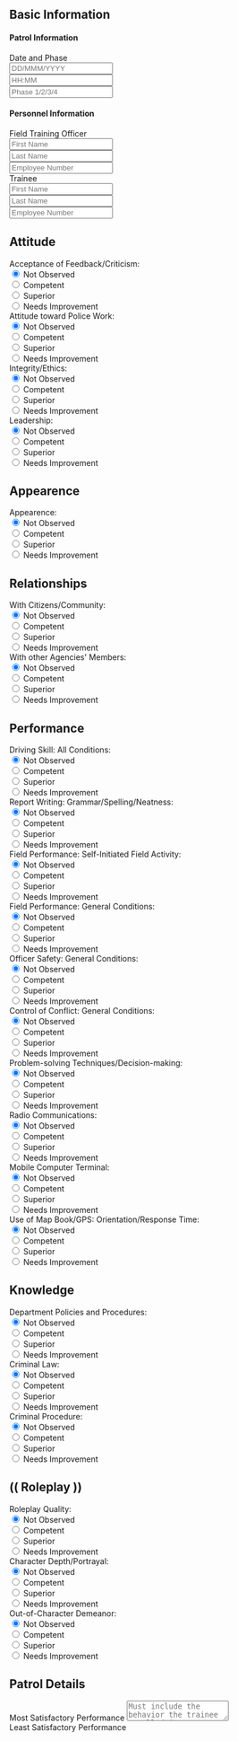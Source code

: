 
<!DOCTYPE html>
<html lang="en">
<head>
    <meta charset="UTF-8">
    <meta http-equiv="X-UA-Compatible" content="IE=edge">
    <meta name="viewport" content="width=device-width, initial-scale=1.0">
    <link rel="stylesheet" href="https://cdnjs.cloudflare.com/ajax/libs/semantic-ui/2.4.1/semantic.min.css" integrity="sha512-8bHTC73gkZ7rZ7vpqUQThUDhqcNFyYi2xgDgPDHc+GXVGHXq+xPjynxIopALmOPqzo9JZj0k6OqqewdGO3EsrQ==" crossorigin="anonymous" referrerpolicy="no-referrer" />
    <link rel="stylesheet" href="app.css">
    <title>FTOR Formatter</title>
</head>
<body>
    <div class="ui container">
        <div class="ui form">
            <div class="ui segment">
                <h2>Basic Information</h2>
                <h4 class="ui dividing header">Patrol Information</h4>
                <div class="field">
                    <label>Date and Phase</label>
                    <div class="three fields">
                        <div class="field">
                            <input type="text" name="date" placeholder="DD/MMM/YYYY">
                        </div>
                        <div class="field">
                            <input type="text" name="time" placeholder="HH:MM">
                        </div>
                        <div class="field">
                            <input type="text" name="phase" placeholder="Phase 1/2/3/4">
                        </div>
                    </div>
                </div>
                <h4 class="ui dividing header">Personnel Information</h4>
                <div class="field">
                    <label>Field Training Officer</label>
                    <div class="three fields">
                        <div class="field">
                            <input type="text" name="fto_first" placeholder="First Name">
                        </div>
                        <div class="field">
                            <input type="text" name="fto_last" placeholder="Last Name">
                        </div>
                        <div class="field">
                            <input type="text" name="fto_serial" placeholder="Employee Number">
                        </div>
                    </div>
                </div>
                <div class="field">
                    <label>Trainee</label>
                    <div class="three fields">
                        <div class="field">
                            <input type="text" name="trainee_first" placeholder="First Name">
                        </div>
                        <div class="field">
                            <input type="text" name="trainee_last" placeholder="Last Name">
                        </div>
                        <div class="field">
                            <input type="text" name="trainee_serial" placeholder="Employee Number">
                        </div>
                    </div>
                </div>
            </div>
            <div class="ui segment">
                <h2>Attitude</h2>
                <div class="inline fields">
                    <label for="field1" class="header">Acceptance of Feedback/Criticism:</label>
                    <div class="field">
                        <div class="ui radio checkbox">
                            <input type="radio" name="field1" checked="" value="N/O" tabindex="0" class="hidden">
                            <label>Not Observed</label>
                        </div>
                    </div>
                    <div class="field">
                        <div class="ui radio checkbox">
                            <input type="radio" name="field1" value="C" tabindex="0" class="hidden">
                            <label>Competent</label>
                        </div>
                    </div>
                    <div class="field">
                        <div class="ui radio checkbox">
                            <input type="radio" name="field1" value="S" tabindex="0" class="hidden">
                            <label>Superior</label>
                        </div>
                    </div>
                    <div class="field">
                        <div class="ui radio checkbox">
                            <input type="radio" name="field1" value="N/I" tabindex="0" class="hidden">
                            <label>Needs Improvement</label>
                        </div>
                    </div>
                </div>
                <div class="inline fields">
                    <label for="field2" class="header">Attitude toward Police Work:</label>
                    <div class="field">
                        <div class="ui radio checkbox">
                            <input type="radio" name="field2" checked="" value="N/O" tabindex="0" class="hidden">
                            <label>Not Observed</label>
                        </div>
                    </div>
                    <div class="field">
                        <div class="ui radio checkbox">
                            <input type="radio" name="field2" value="C" tabindex="0" class="hidden">
                            <label>Competent</label>
                        </div>
                    </div>
                    <div class="field">
                        <div class="ui radio checkbox">
                            <input type="radio" name="field2" value="S" tabindex="0" class="hidden">
                            <label>Superior</label>
                        </div>
                    </div>
                    <div class="field">
                        <div class="ui radio checkbox">
                            <input type="radio" name="field2" value="N/I" tabindex="0" class="hidden">
                            <label>Needs Improvement</label>
                        </div>
                    </div>
                </div>
                <div class="inline fields">
                    <label for="field3" class="header">Integrity/Ethics:</label>
                    <div class="field">
                        <div class="ui radio checkbox">
                            <input type="radio" name="field3" checked="" value="N/O" tabindex="0" class="hidden">
                            <label>Not Observed</label>
                        </div>
                    </div>
                    <div class="field">
                        <div class="ui radio checkbox">
                            <input type="radio" name="field3" value="C" tabindex="0" class="hidden">
                            <label>Competent</label>
                        </div>
                    </div>
                    <div class="field">
                        <div class="ui radio checkbox">
                            <input type="radio" name="field3" value="S" tabindex="0" class="hidden">
                            <label>Superior</label>
                        </div>
                    </div>
                    <div class="field">
                        <div class="ui radio checkbox">
                            <input type="radio" name="field3" value="N/I" tabindex="0" class="hidden">
                            <label>Needs Improvement</label>
                        </div>
                    </div>
                </div>
                <div class="inline fields">
                    <label for="field4" class="header">Leadership:</label>
                    <div class="field">
                        <div class="ui radio checkbox">
                            <input type="radio" name="field4" checked="" value="N/O" tabindex="0" class="hidden">
                            <label>Not Observed</label>
                        </div>
                    </div>
                    <div class="field">
                        <div class="ui radio checkbox">
                            <input type="radio" name="field4" value="C" tabindex="0" class="hidden">
                            <label>Competent</label>
                        </div>
                    </div>
                    <div class="field">
                        <div class="ui radio checkbox">
                            <input type="radio" name="field4" value="S" tabindex="0" class="hidden">
                            <label>Superior</label>
                        </div>
                    </div>
                    <div class="field">
                        <div class="ui radio checkbox">
                            <input type="radio" name="field4" value="N/I" tabindex="0" class="hidden">
                            <label>Needs Improvement</label>
                        </div>
                    </div>
                </div>
            </div>
            <div class="ui segment">
                <h2>Appearence</h2>
                <div class="inline fields">
                    <label for="field5" class="header">Appearence:</label>
                    <div class="field">
                        <div class="ui radio checkbox">
                            <input type="radio" name="field5" checked="" value="N/O" tabindex="0" class="hidden">
                            <label>Not Observed</label>
                        </div>
                    </div>
                    <div class="field">
                        <div class="ui radio checkbox">
                            <input type="radio" name="field5" value="C" tabindex="0" class="hidden">
                            <label>Competent</label>
                        </div>
                    </div>
                    <div class="field">
                        <div class="ui radio checkbox">
                            <input type="radio" name="field5" value="S" tabindex="0" class="hidden">
                            <label>Superior</label>
                        </div>
                    </div>
                    <div class="field">
                        <div class="ui radio checkbox">
                            <input type="radio" name="field5" value="N/I" tabindex="0" class="hidden">
                            <label>Needs Improvement</label>
                        </div>
                    </div>
                </div>
            </div>
            <div class="ui segment">
                <h2>Relationships</h2>
                <div class="inline fields">
                    <label for="field2" class="header">With Citizens/Community:</label>
                    <div class="field">
                        <div class="ui radio checkbox">
                            <input type="radio" name="field6" checked="" value="N/O" tabindex="0" class="hidden">
                            <label>Not Observed</label>
                        </div>
                    </div>
                    <div class="field">
                        <div class="ui radio checkbox">
                            <input type="radio" name="field6" value="C" tabindex="0" class="hidden">
                            <label>Competent</label>
                        </div>
                    </div>
                    <div class="field">
                        <div class="ui radio checkbox">
                            <input type="radio" name="field6" value="S" tabindex="0" class="hidden">
                            <label>Superior</label>
                        </div>
                    </div>
                    <div class="field">
                        <div class="ui radio checkbox">
                            <input type="radio" name="field6" value="N/I" tabindex="0" class="hidden">
                            <label>Needs Improvement</label>
                        </div>
                    </div>
                </div>
                <div class="inline fields">
                    <label for="field3" class="header">With other Agencies' Members:</label>
                    <div class="field">
                        <div class="ui radio checkbox">
                            <input type="radio" name="field7" checked="" value="N/O" tabindex="0" class="hidden">
                            <label>Not Observed</label>
                        </div>
                    </div>
                    <div class="field">
                        <div class="ui radio checkbox">
                            <input type="radio" name="field7" value="C" tabindex="0" class="hidden">
                            <label>Competent</label>
                        </div>
                    </div>
                    <div class="field">
                        <div class="ui radio checkbox">
                            <input type="radio" name="field7" value="S" tabindex="0" class="hidden">
                            <label>Superior</label>
                        </div>
                    </div>
                    <div class="field">
                        <div class="ui radio checkbox">
                            <input type="radio" name="field7" value="N/I" tabindex="0" class="hidden">
                            <label>Needs Improvement</label>
                        </div>
                    </div>
                </div>
            </div>
            <div class="ui segment">
                <h2>Performance</h2>
                <div class="inline fields">
                    <label for="field2" class="header">Driving Skill: All Conditions:</label>
                    <div class="field">
                        <div class="ui radio checkbox">
                            <input type="radio" name="field8" checked="" value="N/O" tabindex="0" class="hidden">
                            <label>Not Observed</label>
                        </div>
                    </div>
                    <div class="field">
                        <div class="ui radio checkbox">
                            <input type="radio" name="field8" value="C" tabindex="0" class="hidden">
                            <label>Competent</label>
                        </div>
                    </div>
                    <div class="field">
                        <div class="ui radio checkbox">
                            <input type="radio" name="field8" value="S" tabindex="0" class="hidden">
                            <label>Superior</label>
                        </div>
                    </div>
                    <div class="field">
                        <div class="ui radio checkbox">
                            <input type="radio" name="field8" value="N/I" tabindex="0" class="hidden">
                            <label>Needs Improvement</label>
                        </div>
                    </div>
                </div>
                <div class="inline fields">
                    <label for="field3" class="header">Report Writing: Grammar/Spelling/Neatness:</label>
                    <div class="field">
                        <div class="ui radio checkbox">
                            <input type="radio" name="field9" checked="" value="N/O" tabindex="0" class="hidden">
                            <label>Not Observed</label>
                        </div>
                    </div>
                    <div class="field">
                        <div class="ui radio checkbox">
                            <input type="radio" name="field9" value="C" tabindex="0" class="hidden">
                            <label>Competent</label>
                        </div>
                    </div>
                    <div class="field">
                        <div class="ui radio checkbox">
                            <input type="radio" name="field9" value="S" tabindex="0" class="hidden">
                            <label>Superior</label>
                        </div>
                    </div>
                    <div class="field">
                        <div class="ui radio checkbox">
                            <input type="radio" name="field9" value="N/I" tabindex="0" class="hidden">
                            <label>Needs Improvement</label>
                        </div>
                    </div>
                </div>
                <div class="inline fields">
                    <label for="field3" class="header">Field Performance: Self-Initiated Field Activity:</label>
                    <div class="field">
                        <div class="ui radio checkbox">
                            <input type="radio" name="field10" checked="" value="N/O" tabindex="0" class="hidden">
                            <label>Not Observed</label>
                        </div>
                    </div>
                    <div class="field">
                        <div class="ui radio checkbox">
                            <input type="radio" name="field10" value="C" tabindex="0" class="hidden">
                            <label>Competent</label>
                        </div>
                    </div>
                    <div class="field">
                        <div class="ui radio checkbox">
                            <input type="radio" name="field10" value="S" tabindex="0" class="hidden">
                            <label>Superior</label>
                        </div>
                    </div>
                    <div class="field">
                        <div class="ui radio checkbox">
                            <input type="radio" name="field10" value="N/I" tabindex="0" class="hidden">
                            <label>Needs Improvement</label>
                        </div>
                    </div>
                </div>
                <div class="inline fields">
                    <label for="field3" class="header">Field Performance: General Conditions:</label>
                    <div class="field">
                        <div class="ui radio checkbox">
                            <input type="radio" name="field11" checked="" value="N/O" tabindex="0" class="hidden">
                            <label>Not Observed</label>
                        </div>
                    </div>
                    <div class="field">
                        <div class="ui radio checkbox">
                            <input type="radio" name="field11" value="C" tabindex="0" class="hidden">
                            <label>Competent</label>
                        </div>
                    </div>
                    <div class="field">
                        <div class="ui radio checkbox">
                            <input type="radio" name="field11" value="S" tabindex="0" class="hidden">
                            <label>Superior</label>
                        </div>
                    </div>
                    <div class="field">
                        <div class="ui radio checkbox">
                            <input type="radio" name="field11" value="N/I" tabindex="0" class="hidden">
                            <label>Needs Improvement</label>
                        </div>
                    </div>
                </div>
                <div class="inline fields">
                    <label for="field3" class="header">Officer Safety: General Conditions:</label>
                    <div class="field">
                        <div class="ui radio checkbox">
                            <input type="radio" name="field12" checked="" value="N/O" tabindex="0" class="hidden">
                            <label>Not Observed</label>
                        </div>
                    </div>
                    <div class="field">
                        <div class="ui radio checkbox">
                            <input type="radio" name="field12" value="C" tabindex="0" class="hidden">
                            <label>Competent</label>
                        </div>
                    </div>
                    <div class="field">
                        <div class="ui radio checkbox">
                            <input type="radio" name="field12" value="S" tabindex="0" class="hidden">
                            <label>Superior</label>
                        </div>
                    </div>
                    <div class="field">
                        <div class="ui radio checkbox">
                            <input type="radio" name="field12" value="N/I" tabindex="0" class="hidden">
                            <label>Needs Improvement</label>
                        </div>
                    </div>
                </div>
                <div class="inline fields">
                    <label for="field3" class="header">Control of Conflict: General Conditions:</label>
                    <div class="field">
                        <div class="ui radio checkbox">
                            <input type="radio" name="field13" checked="" value="N/O" tabindex="0" class="hidden">
                            <label>Not Observed</label>
                        </div>
                    </div>
                    <div class="field">
                        <div class="ui radio checkbox">
                            <input type="radio" name="field13" value="C" tabindex="0" class="hidden">
                            <label>Competent</label>
                        </div>
                    </div>
                    <div class="field">
                        <div class="ui radio checkbox">
                            <input type="radio" name="field13" value="S" tabindex="0" class="hidden">
                            <label>Superior</label>
                        </div>
                    </div>
                    <div class="field">
                        <div class="ui radio checkbox">
                            <input type="radio" name="field13" value="N/I" tabindex="0" class="hidden">
                            <label>Needs Improvement</label>
                        </div>
                    </div>
                </div>
                <div class="inline fields">
                    <label for="field3" class="header">Problem-solving Techniques/Decision-making:</label>
                    <div class="field">
                        <div class="ui radio checkbox">
                            <input type="radio" name="field14" checked="" value="N/O" tabindex="0" class="hidden">
                            <label>Not Observed</label>
                        </div>
                    </div>
                    <div class="field">
                        <div class="ui radio checkbox">
                            <input type="radio" name="field14" value="C" tabindex="0" class="hidden">
                            <label>Competent</label>
                        </div>
                    </div>
                    <div class="field">
                        <div class="ui radio checkbox">
                            <input type="radio" name="field14" value="S" tabindex="0" class="hidden">
                            <label>Superior</label>
                        </div>
                    </div>
                    <div class="field">
                        <div class="ui radio checkbox">
                            <input type="radio" name="field14" value="N/I" tabindex="0" class="hidden">
                            <label>Needs Improvement</label>
                        </div>
                    </div>
                </div>
                <div class="inline fields">
                    <label for="field3" class="header">Radio Communications:</label>
                    <div class="field">
                        <div class="ui radio checkbox">
                            <input type="radio" name="field15" checked="" value="N/O" tabindex="0" class="hidden">
                            <label>Not Observed</label>
                        </div>
                    </div>
                    <div class="field">
                        <div class="ui radio checkbox">
                            <input type="radio" name="field15" value="C" tabindex="0" class="hidden">
                            <label>Competent</label>
                        </div>
                    </div>
                    <div class="field">
                        <div class="ui radio checkbox">
                            <input type="radio" name="field15" value="S" tabindex="0" class="hidden">
                            <label>Superior</label>
                        </div>
                    </div>
                    <div class="field">
                        <div class="ui radio checkbox">
                            <input type="radio" name="field15" value="N/I" tabindex="0" class="hidden">
                            <label>Needs Improvement</label>
                        </div>
                    </div>
                </div>
                <div class="inline fields">
                    <label for="field3" class="header">Mobile Computer Terminal:</label>
                    <div class="field">
                        <div class="ui radio checkbox">
                            <input type="radio" name="field16" checked="" value="N/O" tabindex="0" class="hidden">
                            <label>Not Observed</label>
                        </div>
                    </div>
                    <div class="field">
                        <div class="ui radio checkbox">
                            <input type="radio" name="field16" value="C" tabindex="0" class="hidden">
                            <label>Competent</label>
                        </div>
                    </div>
                    <div class="field">
                        <div class="ui radio checkbox">
                            <input type="radio" name="field16" value="S" tabindex="0" class="hidden">
                            <label>Superior</label>
                        </div>
                    </div>
                    <div class="field">
                        <div class="ui radio checkbox">
                            <input type="radio" name="field16" value="N/I" tabindex="0" class="hidden">
                            <label>Needs Improvement</label>
                        </div>
                    </div>
                </div>
                <div class="inline fields">
                    <label for="field3" class="header">Use of Map Book/GPS: Orientation/Response Time:</label>
                    <div class="field">
                        <div class="ui radio checkbox">
                            <input type="radio" name="field17" checked="" value="N/O" tabindex="0" class="hidden">
                            <label>Not Observed</label>
                        </div>
                    </div>
                    <div class="field">
                        <div class="ui radio checkbox">
                            <input type="radio" name="field17" value="C" tabindex="0" class="hidden">
                            <label>Competent</label>
                        </div>
                    </div>
                    <div class="field">
                        <div class="ui radio checkbox">
                            <input type="radio" name="field17" value="S" tabindex="0" class="hidden">
                            <label>Superior</label>
                        </div>
                    </div>
                    <div class="field">
                        <div class="ui radio checkbox">
                            <input type="radio" name="field17" value="N/I" tabindex="0" class="hidden">
                            <label>Needs Improvement</label>
                        </div>
                    </div>
                </div>
            </div>
            <div class="ui segment">
                <h2>Knowledge</h2>
                <div class="inline fields">
                    <label for="field2" class="header">Department Policies and Procedures:</label>
                    <div class="field">
                        <div class="ui radio checkbox">
                            <input type="radio" name="field18" checked="" value="N/O" tabindex="0" class="hidden">
                            <label>Not Observed</label>
                        </div>
                    </div>
                    <div class="field">
                        <div class="ui radio checkbox">
                            <input type="radio" name="field18" value="C" tabindex="0" class="hidden">
                            <label>Competent</label>
                        </div>
                    </div>
                    <div class="field">
                        <div class="ui radio checkbox">
                            <input type="radio" name="field18" value="S" tabindex="0" class="hidden">
                            <label>Superior</label>
                        </div>
                    </div>
                    <div class="field">
                        <div class="ui radio checkbox">
                            <input type="radio" name="field18" value="N/I" tabindex="0" class="hidden">
                            <label>Needs Improvement</label>
                        </div>
                    </div>
                </div>
                <div class="inline fields">
                    <label for="field2" class="header">Criminal Law:</label>
                    <div class="field">
                        <div class="ui radio checkbox">
                            <input type="radio" name="field19" checked="" value="N/O" tabindex="0" class="hidden">
                            <label>Not Observed</label>
                        </div>
                    </div>
                    <div class="field">
                        <div class="ui radio checkbox">
                            <input type="radio" name="field19" value="C" tabindex="0" class="hidden">
                            <label>Competent</label>
                        </div>
                    </div>
                    <div class="field">
                        <div class="ui radio checkbox">
                            <input type="radio" name="field19" value="S" tabindex="0" class="hidden">
                            <label>Superior</label>
                        </div>
                    </div>
                    <div class="field">
                        <div class="ui radio checkbox">
                            <input type="radio" name="field19" value="N/I" tabindex="0" class="hidden">
                            <label>Needs Improvement</label>
                        </div>
                    </div>
                </div>
                <div class="inline fields">
                    <label for="field2" class="header">Criminal Procedure:</label>
                    <div class="field">
                        <div class="ui radio checkbox">
                            <input type="radio" name="field20" checked="" value="N/O" tabindex="0" class="hidden">
                            <label>Not Observed</label>
                        </div>
                    </div>
                    <div class="field">
                        <div class="ui radio checkbox">
                            <input type="radio" name="field20" value="C" tabindex="0" class="hidden">
                            <label>Competent</label>
                        </div>
                    </div>
                    <div class="field">
                        <div class="ui radio checkbox">
                            <input type="radio" name="field20" value="S" tabindex="0" class="hidden">
                            <label>Superior</label>
                        </div>
                    </div>
                    <div class="field">
                        <div class="ui radio checkbox">
                            <input type="radio" name="field20" value="N/I" tabindex="0" class="hidden">
                            <label>Needs Improvement</label>
                        </div>
                    </div>
                </div>
            </div>
            <div class="ui segment">
                <h2>(( Roleplay ))</h2>
                <div class="inline fields">
                    <label for="field2" class="header">Roleplay Quality:</label>
                    <div class="field">
                        <div class="ui radio checkbox">
                            <input type="radio" name="field21" checked="" value="N/O" tabindex="0" class="hidden">
                            <label>Not Observed</label>
                        </div>
                    </div>
                    <div class="field">
                        <div class="ui radio checkbox">
                            <input type="radio" name="field21" value="C" tabindex="0" class="hidden">
                            <label>Competent</label>
                        </div>
                    </div>
                    <div class="field">
                        <div class="ui radio checkbox">
                            <input type="radio" name="field21" value="S" tabindex="0" class="hidden">
                            <label>Superior</label>
                        </div>
                    </div>
                    <div class="field">
                        <div class="ui radio checkbox">
                            <input type="radio" name="field21" value="N/I" tabindex="0" class="hidden">
                            <label>Needs Improvement</label>
                        </div>
                    </div>
                </div>
                <div class="inline fields">
                    <label for="field2" class="header">Character Depth/Portrayal:</label>
                    <div class="field">
                        <div class="ui radio checkbox">
                            <input type="radio" name="field22" checked="" value="N/O" tabindex="0" class="hidden">
                            <label>Not Observed</label>
                        </div>
                    </div>
                    <div class="field">
                        <div class="ui radio checkbox">
                            <input type="radio" name="field22" value="C" tabindex="0" class="hidden">
                            <label>Competent</label>
                        </div>
                    </div>
                    <div class="field">
                        <div class="ui radio checkbox">
                            <input type="radio" name="field22" value="S" tabindex="0" class="hidden">
                            <label>Superior</label>
                        </div>
                    </div>
                    <div class="field">
                        <div class="ui radio checkbox">
                            <input type="radio" name="field22" value="N/I" tabindex="0" class="hidden">
                            <label>Needs Improvement</label>
                        </div>
                    </div>
                </div>
                <div class="inline fields">
                    <label for="field2" class="header">Out-of-Character Demeanor:</label>
                    <div class="field">
                        <div class="ui radio checkbox">
                            <input type="radio" name="field23" checked="" value="N/O" tabindex="0" class="hidden">
                            <label>Not Observed</label>
                        </div>
                    </div>
                    <div class="field">
                        <div class="ui radio checkbox">
                            <input type="radio" name="field23" value="C" tabindex="0" class="hidden">
                            <label>Competent</label>
                        </div>
                    </div>
                    <div class="field">
                        <div class="ui radio checkbox">
                            <input type="radio" name="field23" value="S" tabindex="0" class="hidden">
                            <label>Superior</label>
                        </div>
                    </div>
                    <div class="field">
                        <div class="ui radio checkbox">
                            <input type="radio" name="field23" value="N/I" tabindex="0" class="hidden">
                            <label>Needs Improvement</label>
                        </div>
                    </div>
                </div>
            </div>
            <div class="ui segment">
                <h2>Patrol Details</h2>
                <div class="field">
                    <label>Most Satisfactory Performance</label>
                    <textarea id="positive" placeholder="Must include the behavior the trainee excelled in or showcased great practical understanding of."></textarea>
                </div>
                <div class="field">
                    <label>Least Satisfactory Performance</label>
                    <textarea id="negative" placeholder="Must include the behavior that the trainee lacked in or could improve (e.g. Trainee is unable to make an independent decision on his own) as well the exact event(s) referencing the behavior (e.g. Trainee initially did not respond to the backup call of the vehicle pursuit on the black Sultan, until he was nudged by me).

                    The most important part of the report, as this is the documentation for what the trainee and the FTO should focus on."></textarea>
                </div>
                <div class="field">
                    <label>Delivered Practical/Theoretical Knowledge</label>
                    <textarea id="documented" placeholder="Provide a detailed list of theoretical/practical material delivered to the trainee during the course of the patrol based on the FTP Curriculum. The manner in which the information was passed on shall also be detailed, i.e. demonstrated by FTO, explained by FTO or performed by Trainee."></textarea>
                </div>
            </div>
            <div class="ui segment">
                <h2>Generator</h2>
            <div class="field">
                <label>Output</label>
                <textarea id="output" readonly></textarea>
            </div>
            <div class="ui secondary button" id="submit">Submit</div>
            <div class="ui primary button" id="copy">Copy to Clipboard</div>
        </div>
        </div>
    </div>
    <script src="https://code.jquery.com/jquery-3.6.0.min.js" integrity="sha256-/xUj+3OJU5yExlq6GSYGSHk7tPXikynS7ogEvDej/m4=" crossorigin="anonymous"></script>
    <script src="https://cdnjs.cloudflare.com/ajax/libs/semantic-ui/2.4.1/semantic.min.js" integrity="sha512-dqw6X88iGgZlTsONxZK9ePmJEFrmHwpuMrsUChjAw1mRUhUITE5QU9pkcSox+ynfLhL15Sv2al5A0LVyDCmtUw==" crossorigin="anonymous" referrerpolicy="no-referrer"></script>
    <script src="app.js"></script>
</body>
</html>
